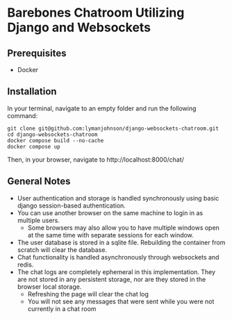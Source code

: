 # Barebones Chatroom Utilizing Django and Websockets

## Prerequisites

- Docker

## Installation

In your terminal, navigate to an empty folder and run the following command:

```
git clone git@github.com:lymanjohnson/django-websockets-chatroom.git
cd django-websockets-chatroom
docker compose build --no-cache
docker compose up
```

Then, in your browser, navigate to http://localhost:8000/chat/

## General Notes
- User authentication and storage is handled synchronously using basic django session-based authentication.
- You can use another browser on the same machine to login in as multiple users.
  - Some browsers may also allow you to have multiple windows open at the same time with separate sessions for each window.
- The user database is stored in a sqlite file. Rebuilding the container from scratch will clear the database.
- Chat functionality is handled asynchronously through websockets and redis. 
- The chat logs are completely ephemeral in this implementation. They are not stored in any persistent storage, nor are they stored in the browser local storage. 
  - Refreshing the page will clear the chat log
  - You will not see any messages that were sent while you were not currently in a chat room